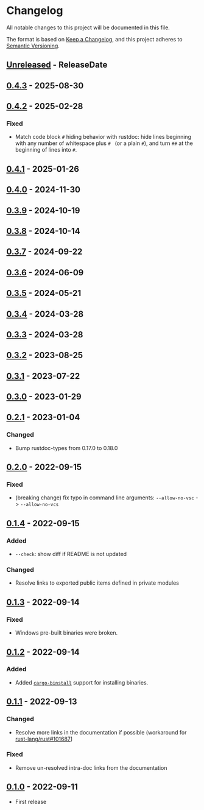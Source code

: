 # Changelog

All notable changes to this project will be documented in this file.

The format is based on [Keep a Changelog](https://keepachangelog.com/en/1.1.0/),
and this project adheres to [Semantic Versioning](https://semver.org/spec/v2.0.0.html).

<!-- next-header -->

## [Unreleased] - ReleaseDate

## [0.4.3] - 2025-08-30

## [0.4.2] - 2025-02-28

### Fixed

* Match code block `#` hiding behavior with rustdoc: hide lines beginning with any number of whitespace plus `# ` (or a plain `#`), and turn `##` at the beginning of lines into `#`.

## [0.4.1] - 2025-01-26

## [0.4.0] - 2024-11-30

## [0.3.9] - 2024-10-19

## [0.3.8] - 2024-10-14

## [0.3.7] - 2024-09-22

## [0.3.6] - 2024-06-09

## [0.3.5] - 2024-05-21

## [0.3.4] - 2024-03-28

## [0.3.3] - 2024-03-28

## [0.3.2] - 2023-08-25

## [0.3.1] - 2023-07-22

## [0.3.0] - 2023-01-29

## [0.2.1] - 2023-01-04

### Changed

* Bump rustdoc-types from 0.17.0 to 0.18.0

## [0.2.0] - 2022-09-15

### Fixed

* (breaking change) fix typo in command line arguments: `--allow-no-vsc` -> `--allow-no-vcs`

## [0.1.4] - 2022-09-15

### Added

* `--check`: show diff if README is not updated

### Changed

* Resolve links to exported public items defined in private modules

## [0.1.3] - 2022-09-14

### Fixed

* Windows pre-built binaries were broken.

## [0.1.2] - 2022-09-14

### Added

* Added [`cargo-binstall`] support for installing binaries.

[`cargo-binstall`]: https://github.com/cargo-bins/cargo-binstall

## [0.1.1] - 2022-09-13

### Changed

* Resolve more links in the documentation if possible (workaround for [rust-lang/rust#101687](https://github.com/rust-lang/rust/issues/101687)]

### Fixed

* Remove un-resolved intra-doc links from the documentation

## [0.1.0] - 2022-09-11

* First release

<!-- next-url -->
[Unreleased]: https://github.com/gifnksm/cargo-sync-rdme/compare/v0.4.3...HEAD
[0.4.3]: https://github.com/gifnksm/cargo-sync-rdme/compare/v0.4.2...v0.4.3
[0.4.2]: https://github.com/gifnksm/cargo-sync-rdme/compare/v0.4.1...v0.4.2
[0.4.1]: https://github.com/gifnksm/cargo-sync-rdme/compare/v0.4.0...v0.4.1
[0.4.0]: https://github.com/gifnksm/cargo-sync-rdme/compare/v0.3.9...v0.4.0
[0.3.9]: https://github.com/gifnksm/cargo-sync-rdme/compare/v0.3.8...v0.3.9
[0.3.8]: https://github.com/gifnksm/cargo-sync-rdme/compare/v0.3.7...v0.3.8
[0.3.7]: https://github.com/gifnksm/cargo-sync-rdme/compare/v0.3.6...v0.3.7
[0.3.6]: https://github.com/gifnksm/cargo-sync-rdme/compare/v0.3.5...v0.3.6
[0.3.5]: https://github.com/gifnksm/cargo-sync-rdme/compare/v0.3.4...v0.3.5
[0.3.4]: https://github.com/gifnksm/cargo-sync-rdme/compare/v0.3.3...v0.3.4
[0.3.3]: https://github.com/gifnksm/cargo-sync-rdme/compare/v0.3.2...v0.3.3
[0.3.2]: https://github.com/gifnksm/cargo-sync-rdme/compare/v0.3.1...v0.3.2
[0.3.1]: https://github.com/gifnksm/cargo-sync-rdme/compare/v0.3.0...v0.3.1
[0.3.0]: https://github.com/gifnksm/cargo-sync-rdme/compare/v0.2.1...v0.3.0
[0.2.1]: https://github.com/gifnksm/cargo-sync-rdme/compare/v0.2.0...v0.2.1
[0.2.0]: https://github.com/gifnksm/cargo-sync-rdme/compare/v0.1.4...v0.2.0
[0.1.4]: https://github.com/gifnksm/cargo-sync-rdme/compare/v0.1.3...v0.1.4
[0.1.3]: https://github.com/gifnksm/cargo-sync-rdme/compare/v0.1.2...v0.1.3
[0.1.2]: https://github.com/gifnksm/cargo-sync-rdme/compare/v0.1.1...v0.1.2
[0.1.1]: https://github.com/gifnksm/cargo-sync-rdme/compare/v0.1.0...v0.1.1
[0.1.0]: https://github.com/gifnksm/cargo-sync-rdme/commits/v0.1.0
